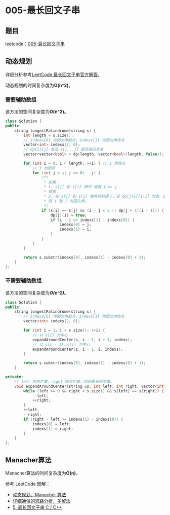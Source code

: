 # 005-最长回文子串

## 题目

leetcode：[005-最长回文子串](https://leetcode-cn.com/problems/longest-palindromic-substring/)


## 动态规划
详细分析参考[LeetCode 最长回文子串官方解答](https://leetcode-cn.com/problems/longest-palindromic-substring/solution/)。

动态规划的时间复杂度为**O(n^2)**。

### 需要辅助数组

该方法的空间复杂度为**O(n^2)**。

```c++
class Solution {
public:
    string longestPalindrome(string s) {
        int length = s.size();
        // indexs[0] 为回文串起点，indexs[1] 为回文串终点
        vector<int> indexs(2, 0);
        // dp[i][j] 表示 s[i...j] 是否是回文串
        vector<vector<bool> > dp(length, vector<bool>(length, false));

        for (int i = 0; i < length; ++i) { // i 为终点
            // j 为起点
            for (int j = i; j >= 0; --j) {
                /**
                 * 如果：
                 * 1. s[j] 和 s[i] 相邻 或者 i == j
                 * 或者
                 * 2. 在 s[j] 和 s[i] 相等的前提下，若 dp[j+1][i-1] 为真，即它们之间的字符串为回文串，
                 * 则 j 到 i 为回文串。
                 */
                if (s[i] == s[j] && (i - j < 2 || dp[j + 1][i - 1])) {
                    dp[j][i] = true;
                    if (i - j >= indexs[1] - indexs[0]) {
                        indexs[0] = j;
                        indexs[1] = i;
                    }
                }
            }
        }

        return s.substr(indexs[0], indexs[1] - indexs[0] + 1);
    }
};

```

### 不需要辅助数组

该方法的空间复杂度为***O(n^2)***。

```c++
class Solution {
public:
    string longestPalindrome(string s) {
        // indexs[0] 为回文串起点，indexs[1] 为回文串终点
        vector<int> indexs(2, 0);

        for (int i = 1; i < s.size(); ++i) {
            // 以 s[i] 为中心
            expandAroundCenter(s, i - 1, i + 1, indexs);
            // 以 s[i - 1]、s[i] 为中心
            expandAroundCenter(s, i - 1, i, indexs);
        }

        return s.substr(indexs[0], indexs[1] - indexs[0] + 1);
    }

private:
    // left 向左扩散，right 向又扩散，找到最长回文串。
    void expandAroundCenter(string &s, int left, int right, vector<int> &indexs) {
        while (left >= 0 && right < s.size() && s[left] == s[right]) {
            --left;
            ++right;
        }
        ++left;
        --right;
        if (right - left >= indexs[1] - indexs[0]) {
            indexs[0] = left;
            indexs[1] = right;
        }
    }
};
```

## Manacher算法

Manacher算法的时间复杂度为**O(n)**。

参考 LeetCode 题解：

- [动态规划、Manacher 算法](https://leetcode-cn.com/problems/longest-palindromic-substring/solution/zhong-xin-kuo-san-dong-tai-gui-hua-by-liweiwei1419/)
- [详细通俗的思路分析，多解法](https://leetcode-cn.com/problems/longest-palindromic-substring/solution/xiang-xi-tong-su-de-si-lu-fen-xi-duo-jie-fa-bao-gu/)
- [5. 最长回文子串 C / C++](https://leetcode-cn.com/problems/longest-palindromic-substring/solution/5-zui-chang-hui-wen-zi-chuan-cc-by-bian-bian-xiong/)